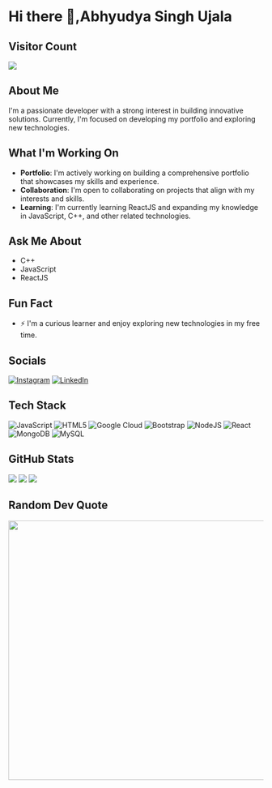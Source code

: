 **Hi there 👋,Abhyudya Singh Ujala**
==========================
**Visitor Count**
-----------------

[![](https://visitcount.itsvg.in/api?id=abhyudy&icon=0&color=0)](https://visitcount.itsvg.in)

**About Me**
------------

I'm a passionate developer with a strong interest in building innovative solutions. Currently, I'm focused on developing my portfolio and exploring new technologies.

**What I'm Working On**
---------------------

* **Portfolio**: I'm actively working on building a comprehensive portfolio that showcases my skills and experience.
* **Collaboration**: I'm open to collaborating on projects that align with my interests and skills.
* **Learning**: I'm currently learning ReactJS and expanding my knowledge in JavaScript, C++, and other related technologies.

**Ask Me About**
----------------

* C++
* JavaScript
* ReactJS

**Fun Fact**
------------

* ⚡️ I'm a curious learner and enjoy exploring new technologies in my free time.

**Socials**
------------

[![Instagram](https://img.shields.io/badge/Instagram-%23E4405F.svg?logo=Instagram&logoColor=white)](https://instagram.com/abhyudya_singh03)
[![LinkedIn](https://img.shields.io/badge/LinkedIn-%230077B5.svg?logo=linkedin&logoColor=white)](https://linkedin.com/in/abhyudya-singh-ujala-505122207/)

**Tech Stack**
-------------

![JavaScript](https://img.shields.io/badge/javascript-%23323330.svg?style=for-the-badge&logo=javascript&logoColor=%23F7DF1E)
![HTML5](https://img.shields.io/badge/html5-%23E34F26.svg?style=for-the-badge&logo=html5&logoColor=white)
![Google Cloud](https://img.shields.io/badge/Google%20Cloud-%234285F4.svg?style=for-the-badge&logo=google-cloud&logoColor=white)
![Bootstrap](https://img.shields.io/badge/bootstrap-%23563D7C.svg?style=for-the-badge&logo=bootstrap&logoColor=white)
![NodeJS](https://img.shields.io/badge/node.js-6DA55F?style=for-the-badge&logo=node.js&logoColor=white)
![React](https://img.shields.io/badge/react-%2320232a.svg?style=for-the-badge&logo=react&logoColor=%2361DAFB)
![MongoDB](https://img.shields.io/badge/MongoDB-%234ea94b.svg?style=for-the-badge&logo=mongodb&logoColor=white)
![MySQL](https://img.shields.io/badge/mysql-%2300f.svg?style=for-the-badge&logo=mysql&logoColor=white)

**GitHub Stats**
----------------

![](https://github-readme-stats.vercel.app/api?username=abhyudy&theme=dark&hide_border=false&include_all_commits=false&count_private=false)
![](https://github-readme-streak-stats.herokuapp.com/?user=abhyudy&theme=dark&hide_border=false)
![](https://github-readme-stats.vercel.app/api/top-langs/?username=abhyudy&theme=dark&hide_border=false&include_all_commits=false&count_private=false&layout=compact)

**Random Dev Quote**
--------------------

<img src="https://random-memer.herokuapp.com/" width="512px"/>


